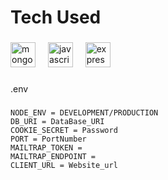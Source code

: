 <h1 align="left">Tech Used</h1>

###

<div align="left">
  <img src="https://skillicons.dev/icons?i=mongodb" height="40" alt="mongodb logo"  />
  <img width="12" />
  <img src="https://skillicons.dev/icons?i=js" height="40" alt="javascript logo"  />
  <img width="12" />
  <img src="https://skillicons.dev/icons?i=express" height="40" alt="express logo"  />
</div>

###

<p align="left">.env</p>

###

```shell
NODE_ENV = DEVELOPMENT/PRODUCTION
DB_URI = DataBase_URI
COOKIE_SECRET = Password
PORT = PortNumber
MAILTRAP_TOKEN = 
MAILTRAP_ENDPOINT = 
CLIENT_URL = Website_url
```
